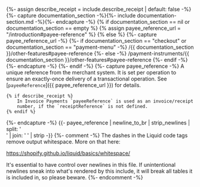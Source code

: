 {%- assign describe_receipt = include.describe_receipt | default: false -%}
{%- capture documentation_section -%}{%- include documentation-section.md -%}{%- endcapture -%}
{% if documentation_section == nil or documentation_section == empty %}
    {% assign payee_reference_url = "/introduction#payee-reference" %}
{% else %}
    {%- capture payee_reference_url -%}
    {%- if documentation_section == "checkout" or documentation_section == "payment-menu" -%}
            /{{ documentation_section }}/other-features#payee-reference
        {%- else -%}
            /payment-instruments/{{ documentation_section }}/other-features#payee-reference
        {%- endif -%}
    {%- endcapture -%}
{%- endif -%}
{%- capture payee_reference -%}
    A unique reference from the merchant system. It is set per operation to
    ensure an exactly-once delivery of a transactional operation. See
    [`payeeReference`]({{ payee_reference_url }}) for details.

    {% if describe_receipt %}
        In Invoice Payments `payeeReference` is used as an invoice/receipt
        number, if the `receiptReference` is not defined.
    {% endif %}
{%- endcapture -%}
{{- payee_reference | newline_to_br | strip_newlines | split: '<br />' | join: ' ' | strip -}}
{%- comment -%}
The dashes in the Liquid code tags remove output whitespace. More on that here:

<https://shopify.github.io/liquid/basics/whitespace/>

It's essential to have control over newlines in this file. If unintentional
newlines sneak into what's rendered by this include, it will break all tables
it is included in, so please beware.
{%- endcomment -%}
